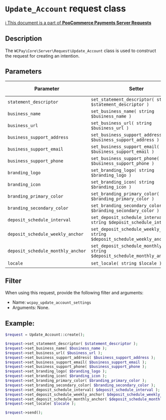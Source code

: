 # `Update_Account` request class

[ℹ️ This document is a part of __PooCommerce Payments Server Requests__](../README.md)

## Description

The `WCPay\Core\Server\Request\Update_Account` class is used to construct the request for creating an intention.

## Parameters

| Parameter                         | Setter                                                                           | Immutable | Required | Default value |
|-----------------------------------|----------------------------------------------------------------------------------|:---------:|:--------:|:-------------:|
| `statement_descriptor`            | `set_statement_descriptor( string $statement_descriptor )`                       |     -     |    -     |       -       |
| `business_name`                   | `set_business_name( string $business_name )`                                     |     -     |    -     |       -       |
| `business_url`                    | `set_business_url( string $business_url )`                                       |     -     |    -     |       -       |
| `business_support_address`        | `set_business_support_address( string $business_support_address )`               |     -     |    -     |       -       |
| `business_support_email`          | `set_business_support_email( string $business_support_email )`                   |     -     |    -     |       -       |
| `business_support_phone`          | `set_business_support_phone( string $business_support_phone )`                   |     -     |    -     |       -       |
| `branding_logo`                   | `set_branding_logo( string $branding_logo )`                                     |     -     |    -     |       -       |
| `branding_icon`                   | `set_branding_icon( string $branding_icon )`                                     |     -     |    -     |       -       |
| `branding_primary_color`          | `set_branding_primary_color( string $branding_primary_color )`                   |     -     |    -     |       -       |
| `branding_secondary_color`        | `set_branding_secondary_color( string $branding_secondary_color )`               |     -     |    -     |       -       |
| `deposit_schedule_interval`       | `set_deposit_schedule_interval( string $deposit_schedule_interval )`             |     -     |    -     |       -       |
| `deposit_schedule_weekly_anchor`  | `set_deposit_schedule_weekly_anchor( string $deposit_schedule_weekly_anchor )`   |     -     |    -     |       -       |
| `deposit_schedule_monthly_anchor` | `set_deposit_schedule_monthly_anchor( string $deposit_schedule_monthly_anchor )` |     -     |    -     |       -       |
| `locale`                          | `set_locale( string $locale )`                                                   |     -     |    -     |       -       |

## Filter

When using this request, provide the following filter and arguments:

- Name: `wcpay_update_account_settings`
- Arguments: None.

## Example:

```php
$request = Update_Account::create();

$request->set_statement_descriptor( $statement_descriptor );
$request->set_business_name( $business_name );
$request->set_business_url( $business_url );
$request->set_business_support_address( $business_support_address );
$request->set_business_support_email( $business_support_email );
$request->set_business_support_phone( $business_support_phone );
$request->set_branding_logo( $branding_logo );
$request->set_branding_icon( $branding_icon );
$request->set_branding_primary_color( $branding_primary_color );
$request->set_branding_secondary_color( $branding_secondary_color );
$request->set_deposit_schedule_interval( $deposit_schedule_interval );
$request->set_deposit_schedule_weekly_anchor( $deposit_schedule_weekly_anchor );
$request->set_deposit_schedule_monthly_anchor( $deposit_schedule_monthly_anchor );
$request->set_locale( $locale );

$request->send();
```
